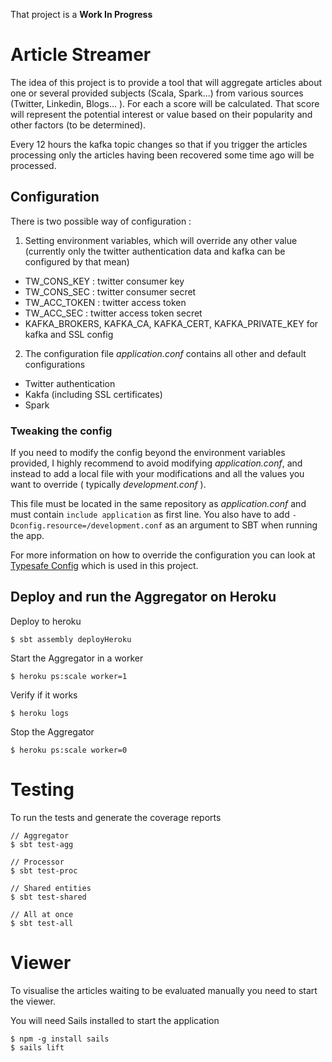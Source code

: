 That project is a **Work In Progress**

# Article Streamer

The idea of this project is to provide a tool that will aggregate articles about one or several provided subjects (Scala, Spark...) 
from various sources (Twitter, Linkedin, Blogs... ). 
For each a score will be calculated. That score will represent the potential interest or value based on their popularity and other factors (to be determined).

Every 12 hours the kafka topic changes so that if you trigger the articles processing only the articles having been recovered some time ago will be processed. 

## Configuration

There is two possible way of configuration :

1. Setting environment variables, which will override any other value (currently only the twitter authentication data and kafka can be configured by that mean)
  - TW_CONS_KEY  : twitter consumer key
  - TW_CONS_SEC  : twitter consumer secret
  - TW_ACC_TOKEN : twitter access token
  - TW_ACC_SEC   : twitter access token secret
  - KAFKA_BROKERS, KAFKA_CA, KAFKA_CERT, KAFKA_PRIVATE_KEY for kafka and SSL config
 
2. The configuration file _application.conf_ contains all other and default configurations
  - Twitter authentication
  - Kakfa (including SSL certificates)
  - Spark
    
### Tweaking the config
    
  If you need to modify the config beyond the environment variables provided, I highly recommend to avoid modifying _application.conf_, and instead to add a local file with your modifications and all the values you want to override ( typically _development.conf_ ).
  
  This file must be located in the same repository as _application.conf_ and must contain ```include application``` as first line. You also have to add ```-Dconfig.resource=/development.conf``` as an argument to SBT when running the app.
  
  For more information on how to override the configuration you can look at [Typesafe Config](https://github.com/typesafehub/config) which is used in this project. 
 

## Deploy and run the Aggregator on Heroku

Deploy to heroku

```$ sbt assembly deployHeroku```

Start the Aggregator in a worker

```$ heroku ps:scale worker=1```

Verify if it works

```$ heroku logs```

Stop the Aggregator

```$ heroku ps:scale worker=0``` 

# Testing

To run the tests and generate the coverage reports

```
// Aggregator
$ sbt test-agg

// Processor
$ sbt test-proc

// Shared entities
$ sbt test-shared

// All at once
$ sbt test-all

```

# Viewer 
 
 To visualise the articles waiting to be evaluated manually you need to start the viewer.
 
 You will need Sails installed to start the application
 
 ```
 $ npm -g install sails
 $ sails lift
 ```